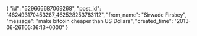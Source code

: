  {
   "id": "529666687069268",
   "post_id": "462493170453287_462528253783112",
   "from_name": "Sirwade Firsbey",
   "message": "make bitcoin cheaper than US Dollars",
   "created_time": "2013-06-26T05:36:13+0000"
 }
